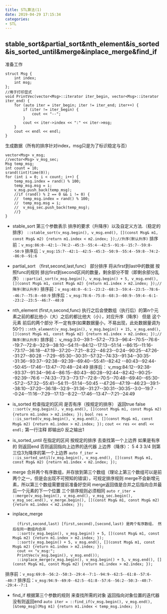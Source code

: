 ```yaml
---
title: STL算法(1)
date: 2019-04-29 17:15:34
categories: 
- STL
---
```

## stable_sort&partial_sort&nth_element&is_sorted&is_sorted_until&merge&inplace_merge&find_if ##

准备工作

	struct Msg {
		int index;
		int msg;
	};
	//用于打印显式
	void PrintVec(vector<Msg>::iterator iter_begin, vector<Msg>::iterator iter_end) {
		for (auto iter = iter_begin; iter != iter_end; iter++) {
			if (iter != iter_begin) {
				cout << "--";
			}
			cout << iter->index << ":" << iter->msg;
		}
		cout << endl << endl;
	}
生成数据（所有的排序针对index，msg只是为了标识稳定与否）

	vector<Msg> v_msg;
	//vector<Msg> v_msg_sec;
	Msg temp_msg;
	int count = 10; 
	srand((int)time(0));
	for (int i = 0; i < count; i++) {
		temp_msg.index = rand() % 100;
		temp_msg.msg = i;
		v_msg.push_back(temp_msg);
		//if (rand() % 2 == 0 && i != 0) {
		//	temp_msg.index = rand() % 100;
		//	temp_msg.msg = i;
		//	v_msg_sec.push_back(temp_msg);
		//}
	}

- stable_sort
第三个参数表示 排序的要求（升降序）以及自定义方法.（稳定的排序）
	`::stable_sort(v_msg.begin(), v_msg.end(), [](const Msg& m1, const Msg& m2) {return m1.index < m2.index; });//升序(默认升序)`
排序前：`v_msg:86:0--42:1--74:2--45:3--55:4--42:5--91:6--15:7--59:8--50:9`
排序后：`v_msg:15:7--42:1--42:5--45:3--50:9--55:4--59:8--74:2--86:0--91:6`

- partial_sort
（first,second,last,func） 部分排序 将从first到last中的数据 按照func的规则  排出first到second区间的数量，剩余部分不管（即剩余部分乱序）
	`::partial_sort(v_msg.begin(), v_msg.begin() + 5, v_msg.end(), [](const Msg& m1, const Msg& m2) {return m1.index > m2.index; });//降序(默认升序)`
排序前：`v_msg:48:0--6:1--23:2--68:3--59:4--23:5--78:6--46:7--75:8--60:9`
排序后：`v_msg:78:6--75:8--68:3--60:9--59:4--6:1--23:2--23:5--46:7--48:0`

- nth_element
(first,n,second,func) 执行之后会使数组（执行后）的第n个元素之前的都比他小（大）之后的都比他大（小），对应升序（降序）
但是 这个元素 前后的两个部分 不一定有序(如果数据量小，不易出现，此处数据量调为50个)
`::nth_element(v_msg.begin(), v_msg.begin() + 15, v_msg.end(), [](const Msg& m1, const Msg& m2) {return m1.index > m2.index; });//降序(默认升序)`
排序前：
		v_msg:3:0--39:1--57:2--73:3--96:4--70:5--76:6--19:7--72:8--32:9--38:10--54:11--84:12--17:13--51:14
		--86:15--11:16--73:17--36:18--47:19--37:20--7:21--8:22--46:23--0:24--90:25--47:26--31:27--80:28
		--7:29--65:30--30:31--57:32--74:33--91:34--30:35--31:36--93:37--92:38--92:39--69:40--55:41--82:42
		--80:43--92:44--50:45--17:46--13:47--70:48--24:49
排序后：
		v_msg:84:12--92:38--93:37--91:34--96:4--86:15--80:43--80:28--92:44--82:42--90:25--92:39--76:6
		--74:33--73:3--73:17--72:8--70:5--70:48--69:40--65:30--57:2--57:32--55:41--54:11--51:14--50:45
		--47:26--47:19--46:23--39:1--38:10--37:20--36:18--32:9--31:36--31:27--30:31--30:35--3:0--19:7
		--0:24--11:16--7:29--17:13--8:22--17:46--13:47--7:21--24:49

- is_sorted
检查指定的区间 是否有序（按规定的排序） 返回true false
`::sort(v_msg.begin(), v_msg.end(), [](const Msg& m1, const Msg& m2) {return m1.index > m2.index; });`
`bool res = ::is_sorted(v_msg.begin(), v_msg.end(), [](const Msg& m1, const Msg& m2) {return m1.index > m2.index; });`
`cout << res << endl << endl;`
第一行注释 即输出0  反之输出1

- is_sorted_until
在指定的区间 按规定的排序 去查找第一个上边界 如果是有序的  则返回end 否则返回指向上边界的迭代器
上边界（降序）： 5 4 3 3/4 则第三位3为降序的第一个上边界
`auto f_iter = ::is_sorted_until(v_msg.begin(), v_msg.end(), [](const Msg& m1, const Msg& m2) {return m1.index < m2.index; });`

- merge
合并两个有序数组，并存放到第三个数组（理论上第三个数组可以是前两个之一，但是会出现不可预知的错误），可规定排序规则
merge不会新增元素，所以第三个数组需要提前准备好空间
merge返回值是合并之后指向合并最后一个元素的下一个位置
三个排序规则必须相同
`auto r_iter = ::merge(v_msg.begin(), v_msg.end(), v_msg_sec.begin(), v_msg_sec.end(), v_merge.begin(), [](const Msg& m1, const Msg& m2) {return m1.index < m2.index; });`

- inplace_merge

		(first,second,last) [first,second),[second,last) 是两个有序数组， 然后在同一数组内合并
		::sort(v_msg.begin(), v_msg.begin() + 5, [](const Msg& m1, const Msg& m2) {return m1.index > m2.index; });
		::sort(v_msg.begin() + 5, v_msg.end(), [](const Msg& m1, const Msg& m2) {return m1.index > m2.index; });
		cout << "v_msg:";
		PrintVec(v_msg.begin(), v_msg.end());
		::inplace_merge(v_msg.begin(), v_msg.begin() + 5, v_msg.end(), [](const Msg& m1, const Msg& m2) {return m1.index > m2.index; });
排序前：`v_msg:69:0--56:2--50:3--29:4--7:1--94:9--62:5--61:8--57:6--40:7`
排序后：`v_msg:94:9--69:0--62:5--61:8--57:6--56:2--50:3--40:7--29:4--7:1`

- find_if
根据第三个参数的规则 来查找所需的对象 返回指向对象位置的迭代器 没有则返回end
`auto iter = ::find_if(v_msg.begin(), v_msg.end(), [&temp_msg](Msg m1) {return m1.index < temp_msg.index; });`